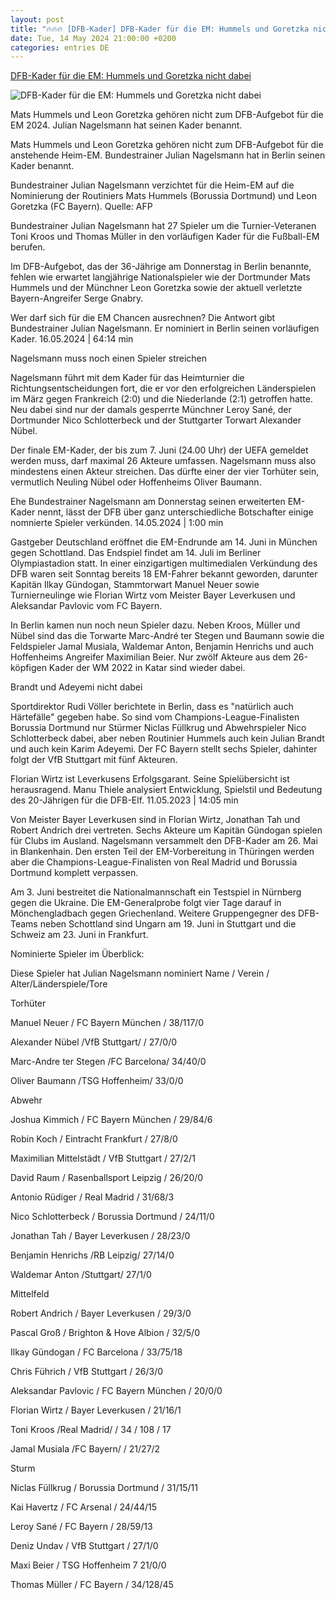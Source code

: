 ```yaml
---
layout: post
title: "🔥🔥🔥 [DFB-Kader] DFB-Kader für die EM: Hummels und Goretzka nicht dabei"
date: Tue, 14 May 2024 21:00:00 +0200
categories: entries DE
---
```

[DFB-Kader für die EM: Hummels und Goretzka nicht dabei](https://www.zdf.de/nachrichten/sport/fussball-nationalmannschaft-dfb-kader-em-2024-100.html)

![DFB-Kader für die EM: Hummels und Goretzka nicht dabei](https://www.zdf.de/assets/fussball-julian-nagelsmann-102~1280x720?cb=1711382900991)

Mats Hummels und Leon Goretzka gehören nicht zum DFB-Aufgebot für die EM 2024. Julian Nagelsmann hat seinen Kader benannt.

Mats Hummels und Leon Goretzka gehören nicht zum DFB-Aufgebot für die anstehende Heim-EM. Bundestrainer Julian Nagelsmann hat in Berlin seinen Kader benannt.

Bundestrainer Julian Nagelsmann verzichtet für die Heim-EM auf die Nominierung der Routiniers Mats Hummels (Borussia Dortmund) und Leon Goretzka (FC Bayern). Quelle: AFP

Bundestrainer Julian Nagelsmann hat 27 Spieler um die Turnier-Veteranen Toni Kroos und Thomas Müller in den vorläufigen Kader für die Fußball-EM berufen.

Im DFB-Aufgebot, das der 36-Jährige am Donnerstag in Berlin benannte, fehlen wie erwartet langjährige Nationalspieler wie der Dortmunder Mats Hummels und der Münchner Leon Goretzka sowie der aktuell verletzte Bayern-Angreifer Serge Gnabry.

Wer darf sich für die EM Chancen ausrechnen? Die Antwort gibt Bundestrainer Julian Nagelsmann. Er nominiert in Berlin seinen vorläufigen Kader. 16.05.2024 | 64:14 min

Nagelsmann muss noch einen Spieler streichen

Nagelsmann führt mit dem Kader für das Heimturnier die Richtungsentscheidungen fort, die er vor den erfolgreichen Länderspielen im März gegen Frankreich (2:0) und die Niederlande (2:1) getroffen hatte. Neu dabei sind nur der damals gesperrte Münchner Leroy Sané, der Dortmunder Nico Schlotterbeck und der Stuttgarter Torwart Alexander Nübel.

Der finale EM-Kader, der bis zum 7. Juni (24.00 Uhr) der UEFA gemeldet werden muss, darf maximal 26 Akteure umfassen. Nagelsmann muss also mindestens einen Akteur streichen. Das dürfte einer der vier Torhüter sein, vermutlich Neuling Nübel oder Hoffenheims Oliver Baumann.

Ehe Bundestrainer Nagelsmann am Donnerstag seinen erweiterten EM-Kader nennt, lässt der DFB über ganz unterschiedliche Botschafter einige nomnierte Spieler verkünden. 14.05.2024 | 1:00 min

Gastgeber Deutschland eröffnet die EM-Endrunde am 14. Juni in München gegen Schottland. Das Endspiel findet am 14. Juli im Berliner Olympiastadion statt. In einer einzigartigen multimedialen Verkündung des DFB waren seit Sonntag bereits 18 EM-Fahrer bekannt geworden, darunter Kapitän Ilkay Gündogan, Stammtorwart Manuel Neuer sowie Turnierneulinge wie Florian Wirtz vom Meister Bayer Leverkusen und Aleksandar Pavlovic vom FC Bayern.

In Berlin kamen nun noch neun Spieler dazu. Neben Kroos, Müller und Nübel sind das die Torwarte Marc-André ter Stegen und Baumann sowie die Feldspieler Jamal Musiala, Waldemar Anton, Benjamin Henrichs und auch Hoffenheims Angreifer Maximilian Beier. Nur zwölf Akteure aus dem 26-köpfigen Kader der WM 2022 in Katar sind wieder dabei.

Brandt und Adeyemi nicht dabei

Sportdirektor Rudi Völler berichtete in Berlin, dass es "natürlich auch Härtefälle" gegeben habe. So sind vom Champions-League-Finalisten Borussia Dortmund nur Stürmer Niclas Füllkrug und Abwehrspieler Nico Schlotterbeck dabei, aber neben Routinier Hummels auch kein Julian Brandt und auch kein Karim Adeyemi. Der FC Bayern stellt sechs Spieler, dahinter folgt der VfB Stuttgart mit fünf Akteuren.

Florian Wirtz ist Leverkusens Erfolgsgarant. Seine Spielübersicht ist herausragend. Manu Thiele analysiert Entwicklung, Spielstil und Bedeutung des 20-Jährigen für die DFB-Elf. 11.05.2023 | 14:05 min

Von Meister Bayer Leverkusen sind in Florian Wirtz, Jonathan Tah und Robert Andrich drei vertreten. Sechs Akteure um Kapitän Gündogan spielen für Clubs im Ausland. Nagelsmann versammelt den DFB-Kader am 26. Mai in Blankenhain. Den ersten Teil der EM-Vorbereitung in Thüringen werden aber die Champions-League-Finalisten von Real Madrid und Borussia Dortmund komplett verpassen.

Am 3. Juni bestreitet die Nationalmannschaft ein Testspiel in Nürnberg gegen die Ukraine. Die EM-Generalprobe folgt vier Tage darauf in Mönchengladbach gegen Griechenland. Weitere Gruppengegner des DFB-Teams neben Schottland sind Ungarn am 19. Juni in Stuttgart und die Schweiz am 23. Juni in Frankfurt.

Nominierte Spieler im Überblick:

Diese Spieler hat Julian Nagelsmann nominiert Name / Verein / Alter/Länderspiele/Tore



Torhüter

Manuel Neuer / FC Bayern München / 38/117/0

Alexander Nübel /VfB Stuttgart/ / 27/0/0

Marc-Andre ter Stegen /FC Barcelona/ 34/40/0

Oliver Baumann /TSG Hoffenheim/ 33/0/0



Abwehr

Joshua Kimmich / FC Bayern München / 29/84/6

Robin Koch / Eintracht Frankfurt / 27/8/0

Maximilian Mittelstädt / VfB Stuttgart / 27/2/1

David Raum / Rasenballsport Leipzig / 26/20/0

Antonio Rüdiger / Real Madrid / 31/68/3

Nico Schlotterbeck / Borussia Dortmund / 24/11/0

Jonathan Tah / Bayer Leverkusen / 28/23/0

Benjamin Henrichs /RB Leipzig/ 27/14/0

Waldemar Anton /Stuttgart/ 27/1/0



Mittelfeld

Robert Andrich / Bayer Leverkusen / 29/3/0

Pascal Groß / Brighton & Hove Albion / 32/5/0

Ilkay Gündogan / FC Barcelona / 33/75/18

Chris Führich / VfB Stuttgart / 26/3/0

Aleksandar Pavlovic / FC Bayern München / 20/0/0

Florian Wirtz / Bayer Leverkusen / 21/16/1

Toni Kroos /Real Madrid/ / 34 / 108 / 17

Jamal Musiala /FC Bayern/ / 21/27/2



Sturm

Niclas Füllkrug / Borussia Dortmund / 31/15/11

Kai Havertz / FC Arsenal / 24/44/15

Leroy Sané / FC Bayern / 28/59/13

Deniz Undav / VfB Stuttgart / 27/1/0

Maxi Beier / TSG Hoffenheim 7 21/0/0

Thomas Müller / FC Bayern / 34/128/45

